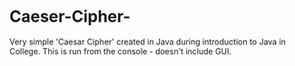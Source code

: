 # Caeser-Cipher-
Very simple 'Caesar Cipher' created in Java during introduction to Java in College. This is run from the console - doesn't include GUI.
